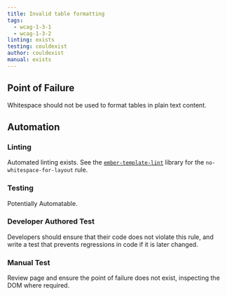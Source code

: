 ```yaml
---
title: Invalid table formatting
tags: 
  - wcag-1-3-1
  - wcag-1-3-2
linting: exists
testing: couldexist
author: couldexist
manual: exists
---
```


## Point of Failure
Whitespace should not be used to format tables in plain text content.

## Automation

### Linting
Automated linting exists. See the [`ember-template-lint`](https://github.com/ember-template-lint/ember-template-lint) library for the `no-whitespace-for-layout` rule.

### Testing
Potentially Automatable.

### Developer Authored Test
Developers should ensure that their code does not violate this rule, and write a test that prevents regressions in code if it is later changed.

### Manual Test
Review page and ensure the point of failure does not exist, inspecting the DOM where required.